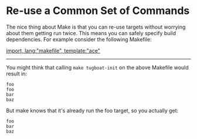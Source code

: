 # Re-use a Common Set of Commands

The nice thing about Make is that you can re-use targets without worrying about
them getting run twice. This means you can safely specify build dependencies.
For example consider the following Makefile:

[import, lang:"makefile", template:"ace"](Makefile)

---

You might think that calling `make tugboat-init` on the above Makefile would
result in:

```
foo
foo
bar
baz
```

But make knows that it's already run the foo target, so you actually get:

```
foo
bar
baz
```
